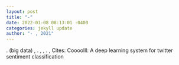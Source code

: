 ```yaml
--- 
layout: post 
title: "-" 
date: 2022-01-08 08:13:01 -0400 
categories: jekyll update 
author: "- , 2021" 
--- 
```

. (big data) , . , , . , Cites: Coooolll: A deep learning system for twitter sentiment classification